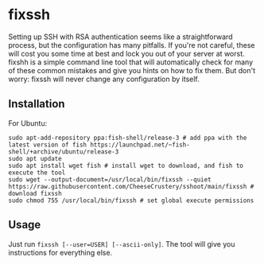 # fixssh
Setting up SSH with RSA authentication seems like a straightforward process, but the configuration has many pitfalls. If you're not careful, these will cost you some time at best and lock you out of your server at worst. fixshh is a simple command line tool that will automatically check for many of these common mistakes and give you hints on how to fix them. But don't worry: fixssh will never change any configuration by itself.

## Installation
For Ubuntu:
```
sudo apt-add-repository ppa:fish-shell/release-3 # add ppa with the latest version of fish https://launchpad.net/~fish-shell/+archive/ubuntu/release-3
sudo apt update
sudo apt install wget fish # install wget to download, and fish to execute the tool
sudo wget --output-document=/usr/local/bin/fixssh --quiet https://raw.githubusercontent.com/CheeseCrustery/sshoot/main/fixssh # download fixssh
sudo chmod 755 /usr/local/bin/fixssh # set global execute permissions
```

## Usage
Just run `fixssh [--user=USER] [--ascii-only]`. The tool will give you instructions for everything else.
